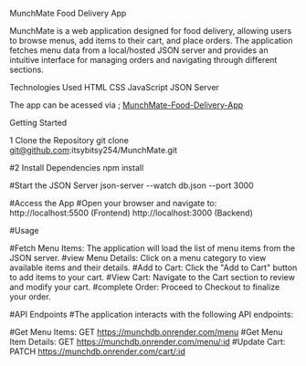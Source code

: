 MunchMate Food Delivery App

MunchMate is a web application designed for food delivery, allowing users to browse menus, add items to their cart, and place orders. The application fetches menu data from a local/hosted JSON server and provides an intuitive interface for managing orders and navigating through different sections.

Technologies Used
HTML
CSS
JavaScript
JSON Server

The app can be acessed via ; [MunchMate-Food-Delivery-App](https://munch-mate-5nuz52t6u-vitalis-projects-f242feae.vercel.app/)

Getting Started

1 Clone the Repository
 git clone git@github.com:itsybitsy254/MunchMate.git

#2 Install Dependencies
 npm install

#Start the JSON Server
 json-server --watch db.json --port 3000

#Access the App
#Open your browser and navigate to:
http://localhost:5500 (Frontend)
http://localhost:3000 (Backend)

#Usage

#Fetch Menu Items: The application will load the list of menu items from the JSON server.
#view Menu Details: Click on a menu category to view available items and their details.
#Add to Cart: Click the "Add to Cart" button to add items to your cart.
#View Cart: Navigate to the Cart section to review and modify your cart.
#complete Order: Proceed to Checkout to finalize your order.


#API Endpoints
#The application interacts with the following API endpoints:

#Get Menu Items: GET https://munchdb.onrender.com/menu
#Get Menu Item Details: GET https://munchdb.onrender.com/menu/:id
#Update Cart: PATCH https://munchdb.onrender.com/cart/:id